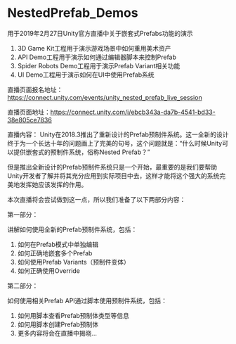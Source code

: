 # NestedPrefab_Demos
用于2019年2月27日Unity官方直播中关于嵌套式Prefabs功能的演示

1. 3D Game Kit工程用于演示游戏场景中如何重用美术资产
2. API Demo工程用于演示如何通过编辑器脚本来控制Prefab
3. Spider Robots Demo工程用于演示Prefab Variant相关功能
4. UI Demo工程用于演示如何在UI中使用Prefab系统

直播页面报名地址：https://connect.unity.com/events/unity_nested_prefab_live_session

直播页面地址：https://connect.unity.com/i/ebcb343a-da7b-4541-bd33-38e805ce7836

直播内容：
Unity在2018.3推出了重新设计的Prefab预制件系统。这一全新的设计终于为一个长达十年的问题画上了完美的句号，这个问题就是：“什么时候Unity可以提供嵌套式的预制件系统，俗称Nested Prefab？”

但是推出全新设计的Prefab预制件系统只是一个开始，最重要的是我们要帮助Unity开发者了解并将其充分应用到实际项目中去，这样才能将这个强大的系统完美地发挥她应该发挥的作用。

本次直播将会尝试做到这一点，所以我们准备了以下两部分内容：

第一部分：

讲解如何使用全新的Prefab预制件系统，包括：
1.	如何在Prefab模式中单独编辑
2.	如何正确地嵌套多个Prefab
3.	如何使用Prefab Variants（预制件变体）
4.	如何正确使用Override

第二部分：

如何使用相关Prefab API通过脚本使用预制件系统，包括：
1.	如何用脚本查看Prefab预制体类型等信息
2.	如何用脚本创建Prefab预制体
3.	更多内容将会在直播中揭晓…
